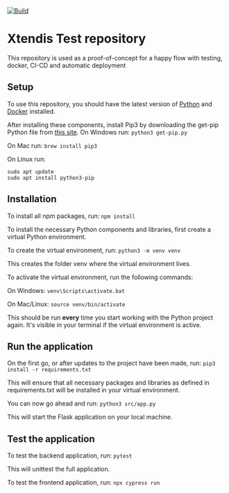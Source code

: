 [![Build](https://github.com/martinjanssenn/Xtendis-Demo/actions/workflows/build_test.yml/badge.svg)](https://github.com/martinjanssenn/Xtendis-Demo/actions/workflows/build_test.yml)

# Xtendis Test repository
This repository is used as a proof-of-concept for a happy flow with testing, docker, CI-CD and automatic deployment


## Setup
To use this repository, you should have the latest version of [Python](https://www.python.org/downloads/) and [Docker](https://docs.docker.com/engine/install/) installed.

After installing these components, install Pip3 by downloading the get-pip Python file from [this site](https://bootstrap.pypa.io).
On Windows run:
`python3 get-pip.py`

On Mac run:
`brew install pip3`

On Linux run:
```
sudo apt update
sudo apt install python3-pip
```

## Installation
To install all npm packages, run:
`npm install`

To install the necessary Python components and libraries, first create a virtual Python environment.

To create the virtual environment, run:
`python3 -m venv venv`

This creates the folder venv where the virtual environment lives.

To activate the virtual environment, run the following commands:

On Windows:
`venv\Scripts\activate.bat`

On Mac/Linux:
`source venv/bin/activate`

This should be run <b>every</b> time you start working with the Python project again. It's visible in your terminal if the virtual environment is active.

## Run the application

On the first go, or after updates to the project have been made, run:
`pip3 install -r requirements.txt`

This will ensure that all necessary packages and libraries as defined in requirements.txt will be installed in your virtual environment. 

You can now go ahead and run:
`python3 src/app.py`

This will start the Flask application on your local machine. 

## Test the application
To test the backend application, run:
`pytest`

This will unittest the full application.

To test the frontend application, run:
`npx cypress run`

